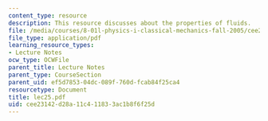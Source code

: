 ```yaml
---
content_type: resource
description: This resource discusses about the properties of fluids.
file: /media/courses/8-01l-physics-i-classical-mechanics-fall-2005/cee23142d28a11c411833ac1b8f6f25d_lec25.pdf
file_type: application/pdf
learning_resource_types:
- Lecture Notes
ocw_type: OCWFile
parent_title: Lecture Notes
parent_type: CourseSection
parent_uid: ef5d7853-04dc-089f-760d-fcab84f25ca4
resourcetype: Document
title: lec25.pdf
uid: cee23142-d28a-11c4-1183-3ac1b8f6f25d
---
```


